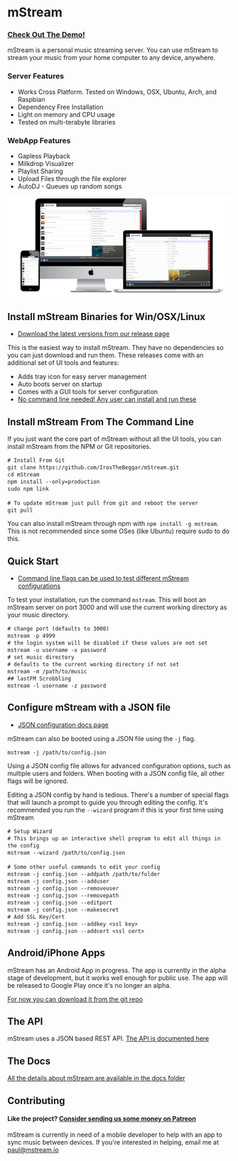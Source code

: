 # mStream

### [Check Out The Demo!](https://demo.mstream.io/)

mStream is a personal music streaming server.  You can use mStream to stream your music from your home computer to any device, anywhere.

### Server Features
* Works Cross Platform. Tested on Windows, OSX, Ubuntu, Arch, and Raspbian
* Dependency Free Installation
* Light on memory and CPU usage
* Tested on multi-terabyte libraries

### WebApp Features
* Gapless Playback
* Milkdrop Visualizer
* Playlist Sharing
* Upload Files through the file explorer
* AutoDJ - Queues up random songs

![mStream Webapp](/public/img/devices2.png?raw=true)

## Install mStream Binaries for Win/OSX/Linux

* [Download the latest versions from our release page](https://github.com/IrosTheBeggar/mStream/releases)

This is the easiest way to install mStream.  They have no dependencies so you can just download and run them.  These releases come with an additional set of UI tools and features:

* Adds tray icon for easy server management
* Auto boots server on startup
* Comes with a GUI tools for server configuration
* [No command line needed! Any user can install and run these](https://www.youtube.com/watch?v=IzuxYTaixpU)

## Install mStream From The Command Line

If you just want the core part of mStream without all the UI tools, you can install mStream from the NPM or Git repositories. 

```shell
# Install From Git
git clone https://github.com/IrosTheBeggar/mStream.git
cd mStream
npm install --only=production
sudo npm link 

# To update mStream just pull from git and reboot the server
git pull
```

You can also install mStream through npm with `npm install -g mstream`. This is not recommended since some OSes (like Ubuntu) require sudo to do this.

## Quick Start

* [Command line flags can be used to test different mStream configurations](docs/cli_arguments.md)

To test your installation, run the command `mstream`.  This will boot an mStream server on port 3000 and will use the current working directory as your music directory.  

```shell
# change port (defaults to 3000)
mstream -p 4999
# the login system will be disabled if these values are not set
mstream -u username -x password
# set music directory
# defaults to the current working directory if not set
mstream -m /path/to/music
## lastFM Scrobbling
mstream -l username -z password
```

## Configure mStream with a JSON file

* [JSON configuration docs page](docs/json_config.md)

mStream can also be booted using a JSON file using the `-j` flag.  

```shell
mstream -j /path/to/config.json
```

Using a JSON config file allows for advanced configuration options, such as multiple users and folders. When booting with a JSON config file, all other flags will be ignored.

Editing a JSON config by hand is tedious.  There's a number of special flags that will launch a prompt to guide you through editing the config.  It's recommended you run the `--wizard` program if this is your first time using mStream

```shell
# Setup Wizard
# This brings up an interactive shell program to edit all things in the config
mstream --wizard /path/to/config.json

# Some other useful commands to edit your config
mstream -j config.json --addpath /path/to/folder
mstream -j config.json --adduser
mstream -j config.json --removeuser
mstream -j config.json --removepath
mstream -j config.json --editport
mstream -j config.json --makesecret
# Add SSL Key/Cert
mstream -j config.json --addkey <ssl key>
mstream -j config.json --addcert <ssl cert>
```

## Android/iPhone Apps

mStream has an Android App in progress.  The app is currently in the alpha stage of development, but it works well enough for public use.  The app will be released to Google Play once it's no longer an alpha.  

[For now you can download it from the git repo](https://github.com/IrosTheBeggar/mstream-android-app/releases)

## The API

mStream uses a JSON based REST API.  [The API is documented here](docs/API.md)

## The Docs

[All the details about mStream are available in the docs folder](docs/)

## Contributing

#### Like the project? [Consider sending us some money on Patreon](https://www.patreon.com/mstream)

mStream is currently in need of a mobile developer to help with an app to sync music between devices.  If you're interested in helping, email me at paul@mstream.io